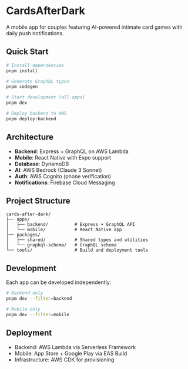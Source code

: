 # CardsAfterDark

A mobile app for couples featuring AI-powered intimate card games with daily push notifications.

## Quick Start

```bash
# Install dependencies
pnpm install

# Generate GraphQL types
pnpm codegen

# Start development (all apps)
pnpm dev

# Deploy backend to AWS
pnpm deploy:backend
```

## Architecture

- **Backend**: Express + GraphQL on AWS Lambda
- **Mobile**: React Native with Expo support
- **Database**: DynamoDB
- **AI**: AWS Bedrock (Claude 3 Sonnet)
- **Auth**: AWS Cognito (phone verification)
- **Notifications**: Firebase Cloud Messaging

## Project Structure

```
cards-after-dark/
├── apps/
│   ├── backend/          # Express + GraphQL API
│   └── mobile/           # React Native app
├── packages/
│   ├── shared/           # Shared types and utilities
│   └── graphql-schema/   # GraphQL schema
└── tools/                # Build and deployment tools
```

## Development

Each app can be developed independently:

```bash
# Backend only
pnpm dev --filter=backend

# Mobile only
pnpm dev --filter=mobile
```

## Deployment

- Backend: AWS Lambda via Serverless Framework
- Mobile: App Store + Google Play via EAS Build
- Infrastructure: AWS CDK for provisioning